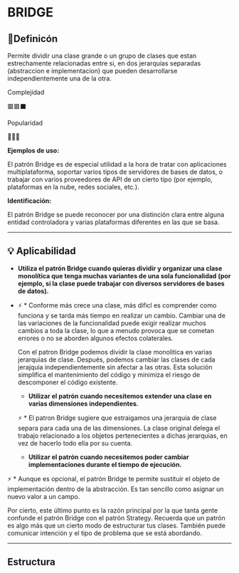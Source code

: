 # **BRIDGE**
## 📖Definicón

Permite dividir una clase grande o un grupo de clases que estan estrechamente relacionadas entre si, en dos jerarquias separadas (abstraccion e implementacion) que pueden desarrollarse independientemente una de la otra.

Complejidad

🟥🟥⬛

Popularidad

💚🖤🖤

**Ejemplos de uso:** 

El patrón Bridge es de especial utilidad a la hora de tratar con aplicaciones multiplataforma, soportar varios tipos de servidores de bases de datos, o trabajar con varios proveedores de API de un cierto tipo (por ejemplo, plataformas en la nube, redes sociales, etc.).

**Identificación:**

El patrón Bridge se puede reconocer por una distinción clara entre alguna entidad controladora y varias plataformas diferentes en las que se basa.

* * * * *
## 💡 Aplicabilidad

*  **Utiliza el patrón Bridge cuando quieras dividir y organizar una clase monolítica que tenga muchas variantes de una sola funcionalidad (por ejemplo, si la clase puede trabajar con diversos servidores de bases de datos).**
*  
  ⚡ * Conforme más crece una clase, más dificl es comprender como funciona y se tarda más tiempo en realizar un cambio. Cambiar una de las variaciones de la funcionalidad puede exigir realizar muchos cambios a toda la clase, lo que a menudo provoca que se cometan errores o no se aborden algunos efectos colaterales.

  Con el patron Bridge podemos dividir la clase monolitica en varias jerarquias de clase. Después, podemos cambiar las clases de cada jerajquia independientemente sin afectar a las otras. Esta solución simplifica el mantenimiento del código y minimiza el riesgo de descomponer el código existente.

  *  **Utilizar el patrón cuando necesitemos extender una clase en varias dimensiones independientes.**

  ⚡ * El patron Bridge sugiere que estraigamos una jerarquia de clase separa para cada una de las dimensiones. La clase original delega el trabajo relacionado a los objetos pertenecientes a dichas jerarquias, en vez de hacerlo todo ella por su cuenta.

  *  **Utilizar el patrón cuando necesitemos poder cambiar implementaciones durante el tiempo de ejecución.**

 ⚡ * Aunque es opcional, el patrón Bridge te permite sustituir el objeto de implementación dentro de la abstracción. Es tan sencillo como asignar un nuevo valor a un campo.

Por cierto, este último punto es la razón principal por la que tanta gente confunde el patrón Bridge con el patrón Strategy. Recuerda que un patrón es algo más que un cierto modo de estructurar tus clases. También puede comunicar intención y el tipo de problema que se está abordando.
* * * * *
## Estructura
